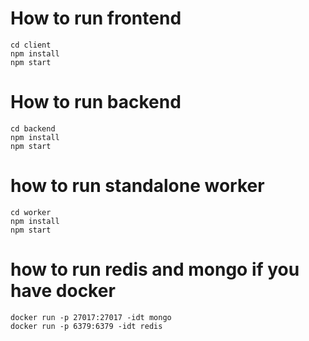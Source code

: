 # How to run frontend
    cd client
    npm install
    npm start


# How to run backend
    cd backend
    npm install
    npm start

# how to run standalone worker
    cd worker
    npm install
    npm start

# how to run redis and  mongo if you have docker
    docker run -p 27017:27017 -idt mongo
    docker run -p 6379:6379 -idt redis
